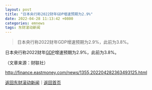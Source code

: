 ```yaml
---
layout: post
title: "日本央行称2022财年GDP增速预期为2.9%"
date: 2022-04-28 11:13:42 +0800
categories: emnews
tags: 东财滚动新闻
---
```

> 日本央行称2022财年GDP增速预期为2.9%，此前为3.8%。

<p>日本央行称2022财年<span id="Info.342"><a href="http://data.eastmoney.com/cjsj/gdp.html" class="infokey">GDP</a></span>增速预期为2.9%，此前为3.8%。</p><p class="em_media">（文章来源：财联社）</p>

<http://finance.eastmoney.com/news/1355,202204282363493125.html>

[返回东财滚动新闻](//finews.withounder.com/emnews/)｜[返回首页](//finews.withounder.com/)